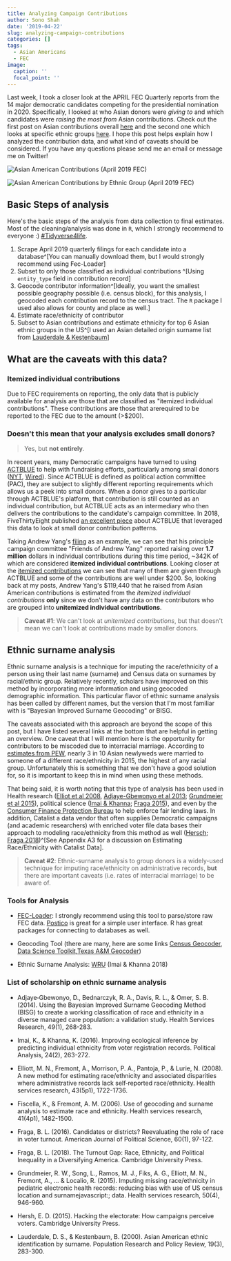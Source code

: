 ```yaml
---
title: Analyzing Campaign Contributions
author: Sono Shah
date: '2019-04-22'
slug: analyzing-campaign-contributions
categories: []
tags:
  - Asian Americans
  - FEC
image:
  caption: ''
  focal_point: ''
---
```


Last week, I took a closer look at the APRIL FEC Quarterly reports from the 14 major democratic candidates competing for the presidential nomination in 2020. Specifically, I looked at who Asian donors were *giving to* and which candidates were *raising the most from* Asian contributions. Check out the first post on Asian contributions overall [here](http://aapidata.com/blog/who-is-winning-asian-donors2020q1/) and the second one which looks at specific ethnic groups [here](http://aapidata.com/blog/who-is-winning-asian-donors2020q1-partb/). I hope this post helps explain how I analyzed the contribution data, and what kind of caveats should be considered. If you have any questions please send me an email or message me on Twitter!


![Asian American Contributions (April 2019 FEC)](/img/asian_contribs/asian-donors-to-dem-2019Q1.png)

![Asian American Contributions by Ethnic Group (April 2019 FEC)](/img/asian_contribs/part2-ethnic-totals.png)


## Basic Steps of analysis

Here's the basic steps of the analysis from data collection to final estimates. Most of the cleaning/analysis was done in `R`, which I strongly recommend to everyone  :) [#Tidyverse4life](https://www.tidyverse.org/).

1. Scrape April 2019 quarterly filings for each candidate into a database^[You can manually download them, but I would strongly recommend using Fec-Loader]
2. Subset to only those classified as individual contributions ^[Using `entity_type` field in contribution record]
3. Geocode contributor information^[Ideally, you want the smallest possible geography possible (i.e. census block), for this analysis, I geocoded each contribution record to the census tract. The `R` package I used also allows for county and place as well.]
4. Estimate race/ethnicity of contributor
5. Subset to Asian contributions and estimate ethnicity for top 6 Asian ethnic groups in the US^[I used an Asian detailed origin surname list from [Lauderdale & Kestenbaum](https://link.springer.com/article/10.1023/A:1026582308352)]


## What are the caveats with this data?

### Itemized individual contributions

Due to FEC requirements on reporting, the only data that is publicly available for analysis are those that are classified as "itemized individual contributions". These contributions are those that arerequired to be reported to the FEC due to the amount (>$200). 

### Doesn't this mean that your analysis excludes small donors?

> Yes, but **not entirely**.

In recent years, many Democratic campaigns have turned to using [ACTBLUE](https://secure.actblue.com/) to help with fundraising efforts, particularly among small donors ([NYT](https://www.nytimes.com/2014/10/09/upshot/how-actblue-became-a-powerful-force-in-fund-raising.html), [Wired](https://www.wired.com/2015/11/actblues-one-click-donations-are-changing-the-2016-presidential-race/)). Since ACTBLUE is defined as political action committee (PAC), they are subject to slightly different reporting requirements which allows us a peek into small donors. When a donor gives to a particular through ACTBLUE's platform, that contribution is still counted as an individual contribution, but ACTBLUE acts as an intermediary who then delivers the contributions to the candidate's campaign committee. In 2018, FiveThirtyEight published [an excellent piece](https://fivethirtyeight.com/features/how-actblue-is-trying-to-turn-small-donations-into-a-blue-wave/) about ACTBLUE that leveraged this data to look at small donor contribution patterns.  

Taking Andrew Yang's [filing](https://www.fec.gov/data/committee/C00659938/) as an example, we can see that his principle campaign committee "Friends of Andrew Yang" reported raising over **1.7 million** dollars in individual contributions during this time period, ~342K of which are considered **itemized individual contributions**. Looking closer at the [itemized contributions](https://www.fec.gov/data/receipts/?two_year_transaction_period=2020&cycle=2020&data_type=processed&committee_id=C00659938&min_date=01%2F01%2F2019&max_date=12%2F31%2F2020&line_number=F3P-17A) we can see that many of them are given through ACTBLUE and some of the contributions are well under $200. So, looking back at my posts, Andrew Yang's $119,440 that he raised from Asian American contributions is estimated from the *itemized individual contributions* **only** since we don't have any data on the contributors who are grouped into **unitemized individual contributions**.

> **Caveat #1**: We can't look at *unitemized contributions*, but that doesn't mean we can't look at contributions made by smaller donors.

## Ethnic surname analysis

Ethnic surname analysis is a technique for imputing the race/ethnicity of a person using their last name (surname) and Census data on surnames by racial/ethnic group. Relatively recently, scholars have improved on this method by incorporating more information and using geocoded demographic information. This particular flavor of ethnic surname analysis has been called by different names, but the version that I'm most familiar with is "Bayesian Improved Surname Geocoding" or BISG. 

The caveats associated with this approach are beyond the scope of this post, but I have listed several links at the bottom that are helpful in getting an overview. One caveat that I will mention here is the opportunity for contributors to be miscoded due to interracial marriage. According to [estimates from PEW](https://www.pewresearch.org/fact-tank/2017/06/12/key-facts-about-race-and-marriage-50-years-after-loving-v-virginia/), nearly 3 in 10 Asian newlyweds were married to someone of a different race/ethnicity in 2015, the highest of any racial group. Unfortunately this is something that we don't have a good solution for, so it is important to keep this in mind when using these methods.

That being said, it is worth noting that this type of analysis has been used in Health research ([Elliot et al 2008](https://dx.doi.org/10.1111%2Fj.1475-6773.2008.00854.x), [Adjaye-Gbewonyo et al 2013](https://doi.org/10.1111/1475-6773.12089); [Grundmeier et al 2015](https://doi.org/10.1111/1475-6773.12295)), political science ([Imai & Khanna](https://doi.org/10.1093/pan/mpw001); [Fraga 2015](https://onlinelibrary.wiley.com/doi/abs/10.1111/ajps.12172)), and even by the [Consumer Finance Protection Bureau](https://www.consumerfinance.gov/data-research/research-reports/using-publicly-available-information-to-proxy-for-unidentified-race-and-ethnicity/) to help enforce fair lending laws. In addition, Catalist a data vendor that often supplies Democratic campaigns (and academic researchers) with enriched voter file data bases their approach to modeling race/ethnicity from this method as well ([Hersch](https://books.google.com/books?hl=en&lr=&id=DEuqCQAAQBAJ&oi=fnd&pg=PR7&dq=hacking+the+electrorate&ots=NSFxnh_DvD&sig=Syibag0Mh3z3xGjSCbs6pJAxibM); [Fraga 2018](https://doi.org/10.1017/9781108566483))^[See Appendix A3 for a discussion on Estimating Race/Ethnicity with Catalist Data].


> **Caveat #2**: Ethnic-surname analysis to group donors is a widely-used technique for imputing race/ethnicity on administrative records, **but** there are important caveats (i.e. rates of interracial marriage) to be aware of. 


### Tools for Analysis

- [FEC-Loader](https://github.com/PublicI/fec-loader): I strongly recommend using this tool to parse/store raw FEC data. [Postico](https://eggerapps.at/postico/) is great for a simple user interface. R has great packages for connecting to databases as well.

- Geocoding Tool (there are many, here are some links [Census Geocoder](https://geocoding.geo.census.gov/), [Data Science Toolkit](http://www.datasciencetoolkit.org/),[Texas A&M Geocoder](http://geoservices.tamu.edu/Services/Geocode/))

- Ethnic Surname Analysis: [WRU](https://github.com/kosukeimai/wru) (Imai & Khanna 2018)


### List of scholarship on ethnic surname analysis

- Adjaye‐Gbewonyo, D., Bednarczyk, R. A., Davis, R. L., & Omer, S. B. (2014). Using the Bayesian Improved Surname Geocoding Method (BISG) to create a working classification of race and ethnicity in a diverse managed care population: a validation study. Health Services Research, 49(1), 268-283.

- Imai, K., & Khanna, K. (2016). Improving ecological inference by predicting individual ethnicity from voter registration records. Political Analysis, 24(2), 263-272.

- Elliott, M. N., Fremont, A., Morrison, P. A., Pantoja, P., & Lurie, N. (2008). A new method for estimating race/ethnicity and associated disparities where administrative records lack self‐reported race/ethnicity. Health services research, 43(5p1), 1722-1736.

- Fiscella, K., & Fremont, A. M. (2006). Use of geocoding and surname analysis to estimate race and ethnicity. Health services research, 41(4p1), 1482-1500.

- Fraga, B. L. (2016). Candidates or districts? Reevaluating the role of race in voter turnout. American Journal of Political Science, 60(1), 97-122.

- Fraga, B. L. (2018). The Turnout Gap: Race, Ethnicity, and Political Inequality in a Diversifying America. Cambridge University Press.

- Grundmeier, R. W., Song, L., Ramos, M. J., Fiks, A. G., Elliott, M. N., Fremont, A., ... & Localio, R. (2015). Imputing missing race/ethnicity in pediatric electronic health records: reducing bias with use of US census location and surnamejavascript:; data. Health services research, 50(4), 946-960.

- Hersh, E. D. (2015). Hacking the electorate: How campaigns perceive voters. Cambridge University Press.

- Lauderdale, D. S., & Kestenbaum, B. (2000). Asian American ethnic identification by surname. Population Research and Policy Review, 19(3), 283-300.


